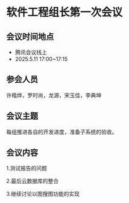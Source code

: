 # 软件工程组长第一次会议

## 会议时间地点

- 腾讯会议线上
- 2025.5.11 17:00~17:15

## 参会人员

许楷烨，罗时尚，龙源，宋玉佳，李典坤

## 会议主题

每组推进各自的开发进度，准备子系统的验收。

## 会议内容

1.测试报告的问题

2.最后云数据库的整合

3.继续讨论以图搜图功能的实现